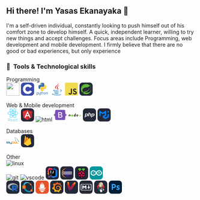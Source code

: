## Hi there! I'm Yasas Ekanayaka 👋

I'm a self-driven individual, constantly looking to push himself out of his comfort zone to develop himself. A
quick, independent learner, willing to try new things and accept challenges. Focus areas include
Programming, web development and mobile development. I firmly believe that there are no good or bad
experiences, but only experience

<!--
**YasasDEK/YasasDEK** is a ✨ _special_ ✨ repository because its `README.md` (this file) appears on your GitHub profile.

Here are some ideas to get you started:

- 🔭 I’m currently working on ...
- 🌱 I’m currently learning ...
- 👯 I’m looking to collaborate on ...
- 🤔 I’m looking for help with ...
- 💬 Ask me about ...
- 📫 How to reach me: ...
- 😄 Pronouns: ...
- ⚡ Fun fact: ...
-->

### 🚀 &nbsp;Tools & Technological skills
<p align="left">
Programming<br/>
<img src="https://cdn.jsdelivr.net/gh/devicons/devicon/icons/cplusplus/cplusplus-original.svg" width="35" height="35"/>
<img src="https://github.com/tandpfun/skill-icons/blob/main/icons/C.svg" alt="C" width="35" height="35"/>
<img src="https://raw.githubusercontent.com/devicons/devicon/master/icons/python/python-original-wordmark.svg" alt="python" width="35" height="35" />
<img src="https://raw.githubusercontent.com/devicons/devicon/master/icons/java/java-original.svg" alt="java" width="35" height="35" />
<img src="https://raw.githubusercontent.com/devicons/devicon/master/icons/javascript/javascript-original.svg" alt="javascript" width="35" height="35" />
<img src="https://github.com/tandpfun/skill-icons/blob/main/icons/Spring-Dark.svg" alt="Spring" width="35" height="35" /><br/>
 
Web & Mobile development<br/>
<img src="https://raw.githubusercontent.com/devicons/devicon/master/icons/react/react-original-wordmark.svg" alt="react" width="35" height="35" />
<img src="https://github.com/tandpfun/skill-icons/blob/main/icons/Angular-Dark.svg" alt="Angular" width="35" height="35"/>
<img src="https://cdn.jsdelivr.net/gh/devicons/devicon/icons/html5/html5-original.svg" alt="html" width="35" height="35"/>
<img src="https://raw.githubusercontent.com/devicons/devicon/master/icons/bootstrap/bootstrap-plain.svg" alt="bootstrap" width="35" height="35" />
<img src="https://raw.githubusercontent.com/devicons/devicon/master/icons/nodejs/nodejs-original-wordmark.svg" alt="nodejs" width="35" height="35" />
<img src="https://github.com/tandpfun/skill-icons/blob/main/icons/PHP-Dark.svg" alt="php" width="35" height="35"/>
<img src="https://github.com/tandpfun/skill-icons/blob/main/icons/MaterialUI-Dark.svg" alt="MaterialUI" width="35" height="35"/><br/>
  
Databases<br/>
<img src="https://raw.githubusercontent.com/devicons/devicon/master/icons/mysql/mysql-original-wordmark.svg" alt="mysql" width="35" height="35" />
<img src="https://github.com/tandpfun/skill-icons/blob/main/icons/Firebase-Dark.svg" alt="firebase" width="35" height="35"/><br/>

Other<br/>
<img src="https://cdn.jsdelivr.net/gh/devicons/devicon/icons/linux/linux-original.svg" alt="linux" width="35" height="35"/>       
<img src="https://cdn.jsdelivr.net/gh/devicons/devicon/icons/git/git-original.svg" alt="git" width="35" height="35"/>
<img src="https://cdn.jsdelivr.net/gh/devicons/devicon/icons/vscode/vscode-original.svg" alt="vscode" width="35" height="35"/>
<img src="https://github.com/tandpfun/skill-icons/blob/main/icons/Idea-Dark.svg" alt="Idea" width="35" height="35"/>
<img src="https://github.com/tandpfun/skill-icons/blob/main/icons/Eclipse-Dark.svg" alt="Eclipse" width="35" height="35"/>
<img src="https://github.com/tandpfun/skill-icons/blob/main/icons/RaspberryPi-Dark.svg" alt="RaspberryPi" width="35" height="35"/>
<img src="https://github.com/tandpfun/skill-icons/blob/main/icons/Arduino.svg" alt="Arduino" width="35" height="35"/>  
<img src="https://github.com/tandpfun/skill-icons/blob/main/icons/R-Dark.svg" alt="R" width="35" height="35"/>
<img src="https://github.com/tandpfun/skill-icons/blob/main/icons/Octave-Dark.svg" alt="Octave" width="35" height="35"/>
<img src="https://github.com/tandpfun/skill-icons/blob/main/icons/Prometheus.svg" alt="Prometheus" width="35" height="35"/>
<img src="https://github.com/tandpfun/skill-icons/blob/main/icons/Grafana-Dark.svg" alt="Grafana" width="35" height="35"/>
<img src="https://github.com/tandpfun/skill-icons/blob/main/icons/Maven-Dark.svg" alt="Maven" width="35" height="35"/>
<img src="https://github.com/tandpfun/skill-icons/blob/main/icons/Markdown-Dark.svg" alt="Markdown" width="35" height="35"/>
<img src="https://github.com/tandpfun/skill-icons/blob/main/icons/Jenkins-Dark.svg" alt="Jenkins" width="35" height="35"/>
<img src="https://github.com/tandpfun/skill-icons/blob/main/icons/Photoshop.svg" alt="Photoshop" width="35" height="35"/>
</p>
